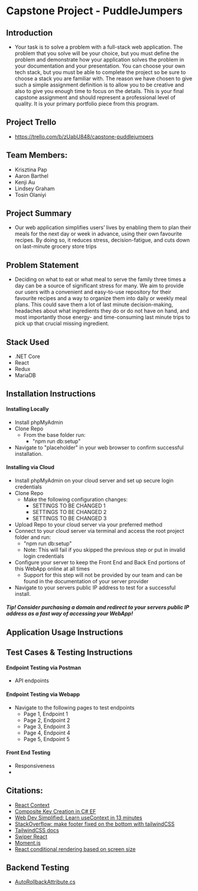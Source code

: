 # Capstone Project - PuddleJumpers

## Introduction
- Your task is to solve a problem with a full-stack web application. The problem that you solve will be your choice, but you must define the problem and demonstrate how your application solves the problem in your documentation and your presentation. You can choose your own tech stack, but you must be able to complete the project so be sure to choose a stack you are familiar with. The reason we have chosen to give such a simple assignment definition is to allow you to be creative and also to give you enough time to focus on the details. This is your final capstone assignment and should represent a professional level of quality. It is your primary portfolio piece from this program.

## Project Trello
- https://trello.com/b/zUabU848/capstone-puddlejumpers

## Team Members:
- Krisztina Pap
- Aaron Barthel
- Kenji Au
- Lindsey Graham
- Tosin Olaniyi

## Project Summary
- Our web application simplifies users’ lives by enabling them to plan their meals for the next day or week in advance, using their own favourite recipes. By doing so, it reduces stress, decision-fatigue, and cuts down on last-minute grocery store trips

## Problem Statement
- Deciding on what to eat or what meal to serve the family three times a day can be a source of significant stress for many. We aim to provide our users with a convenient and easy-to-use repository for their favourite recipes and a way to organize them into daily or weekly meal plans. This could save them a lot of last minute decision-making, headaches about what ingredients they do or do not have on hand, and most importantly those energy- and time-consuming last minute trips to pick up that crucial missing ingredient.

## Stack Used
- .NET Core
- React
- Redux
- MariaDB

## Installation Instructions
#### Installing Locally
- Install phpMyAdmin
- Clone Repo
    - From the base folder run:
        - "npm run db:setup"
- Navigate to "placeholder" in your web browser to confirm successful installation.

#### Installing via Cloud
- Install phpMyAdmin on your cloud server and set up secure login credentials
- Clone Repo
    - Make the following configuration changes:
        - SETTINGS TO BE CHANGED 1
        - SETTINGS TO BE CHANGED 2
        - SETTINGS TO BE CHANGED 3
- Upload Repo to your cloud server via your preferred method
- Connect to your cloud server via terminal and access the root project folder and run:
    - "npm run db:setup"
    - Note: This will fail if you skipped the previous step or put in invalid login credentials
- Configure your server to keep the Front End and Back End portions of this WebApp online at all times
    - Support for this step will not be provided by our team and can be found in the documentation of your server provider
- Navigate to your servers public IP address to test for a successful install.
##### Tip! Consider purchasing a domain and redirect to your servers public IP address as a fast way of accessing your WebApp!

## Application Usage Instructions

## Test Cases & Testing Instructions
#### Endpoint Testing via Postman
- API endpoints
#### Endpoint Testing via Webapp
- Navigate to the following pages to test endpoints
    - Page 1, Endpoint 1
    - Page 2, Endpoint 2
    - Page 3, Endpoint 3
    - Page 4, Endpoint 4
    - Page 5, Endpoint 5
#### Front End Testing
- Responsiveness
-

## Citations:
- [React Context](https://reactjs.org/docs/context.html)
- [Composite Key Creation in C# EF](https://www.learnentityframeworkcore.com/configuration/many-to-many-relationship-configuration)
- [Web Dev Simplified: Learn useContext in 13 minutes](https://www.youtube.com/watch?v=5LrDIWkK_Bc)
- [StackOverflow: make footer fixed on the bottom with tailwindCSS](https://stackoverflow.com/questions/59812003/make-footer-fixed-on-the-bottom-with-tailwindcss)
- [TailwindCSS docs](https://tailwindcss.com/docs)
- [Swiper React](https://swiperjs.com/react/)
- [Moment.js](https://momentjs.com/)
- [React conditional rendering based on screen size](https://stackoverflow.com/questions/46586165/react-conditionally-render-based-on-viewport-size)


## Backend Testing
 - [AutoRollbackAttribute.cs](https://github.com/xunit/samples.xunit/blob/main/AutoRollbackExample/AutoRollbackAttribute.cs)
